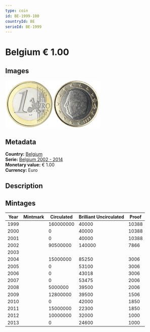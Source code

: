 ```yaml
---
type: coin
id: BE-1999-100
countryId: BE
serieId: BE-1999
---
```


# Belgium € 1.00

## Images

<img src="../../../Images/common-2002-100.png" height="150" alt="Front image"><img src="Images/belgium-1999-100.png" height="150" alt="Back image">

## Metadata

**Country:** [Belgium](../index.md)\
**Serie:** [Belgium 2002 - 2014](index.md)\
**Monetary value:** € 1.00\
**Currency:** Euro

## Description


## Mintages

| Year | Mintmark | Circulated | Brilliant Uncirculated | Proof |
| ---- | -------- | ---------- | ---------------------- | ----- |
| 1999 |  | 160000000| 40000 | 10388 |
| 2000 |  | 0| 40000 | 10388 |
| 2001 |  | 0| 40000 | 10388 |
| 2002 |  | 90500000| 140000 | 7866 |
| 2003 |  | |  |  |
| 2004 |  | 15000000| 85250 | 3006 |
| 2005 |  | 0| 53100 | 3006 |
| 2006 |  | 0| 43018 | 3006 |
| 2007 |  | 0| 53475 | 2006 |
| 2008 |  | 5000000| 39500 | 2006 |
| 2009 |  | 12800000| 39500 | 1506 |
| 2010 |  | 0| 42000 | 1850 |
| 2011 |  | 15000000| 22300 | 1850 |
| 2012 |  | 10000000| 32000 | 1000 |
| 2013 |  | 0| 24600 | 1000 |
